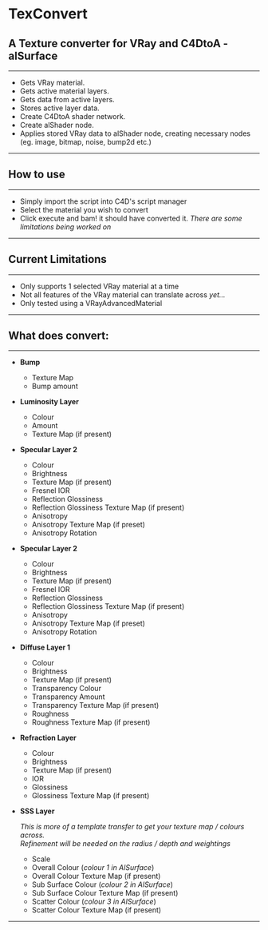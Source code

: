 # TexConvert
## A Texture converter for VRay and C4DtoA - alSurface
---
  - Gets VRay material.  
  - Gets active material layers.  
  - Gets data from active layers.  
  - Stores active layer data.  
  - Create C4DtoA shader network.  
  - Create alShader node.  
  - Applies stored VRay data to alShader node, creating
  necessary nodes (eg. image, bitmap, noise, bump2d etc.)

---

## How to use
---
- Simply import the script into C4D's script manager
- Select the material you wish to convert
- Click execute and bam! it should have converted it. *There are some limitations being worked on*

---

## Current Limitations
---
- Only supports 1 selected VRay material at a time
- Not all features of the VRay material can translate across *yet...*
- Only tested using a VRayAdvancedMaterial

---

## What does convert:
---
- **Bump**  
  - Texture Map  
  - Bump amount
- **Luminosity Layer**
  - Colour  
  - Amount  
  - Texture Map (if present)  
- **Specular Layer 2**  
  - Colour  
  - Brightness  
  - Texture Map (if present)  
  - Fresnel IOR  
  - Reflection Glossiness  
  - Reflection Glossiness Texture Map (if present)  
  - Anisotropy  
  - Anisotropy Texture Map (if preset)  
  - Anisotropy Rotation  
- **Specular Layer 2**  
  - Colour  
  - Brightness  
  - Texture Map (if present)  
  - Fresnel IOR  
  - Reflection Glossiness  
  - Reflection Glossiness Texture Map (if present)  
  - Anisotropy  
  - Anisotropy Texture Map (if preset)  
  - Anisotropy Rotation  
- **Diffuse Layer 1**  
  - Colour  
  - Brightness  
  - Texture Map (if present)
  - Transparency Colour  
  - Transparency Amount  
  - Transparency Texture Map (if present)  
  - Roughness  
  - Roughness Texture Map (if present)  
- **Refraction Layer**  
  - Colour  
  - Brightness  
  - Texture Map (if present)  
  - IOR
  - Glossiness  
  - Glossiness Texture Map (if present)
- **SSS Layer**  

  *This is more of a template transfer to get your texture map / colours across.  
  Refinement will be needed on the radius / depth and weightings*
  - Scale  
  - Overall Colour (*colour 1 in AlSurface*)  
  - Overall Colour Texture Map (if present)  
  - Sub Surface Colour (*colour 2 in AlSurface*)  
  - Sub Surface Colour Texture Map (if present)  
  - Scatter Colour (*colour 3 in AlSurface*)  
  - Scatter Colour Texture Map (if present)  


---
